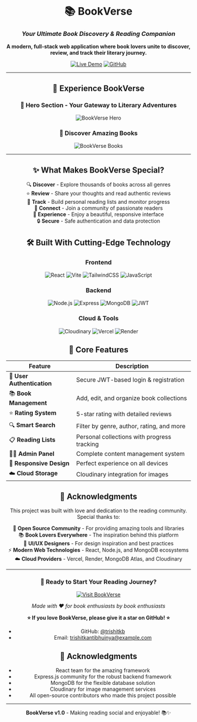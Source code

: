 <div align="center">

# 📚 BookVerse

### *Your Ultimate Book Discovery & Reading Companion*

**A modern, full-stack web application where book lovers unite to discover, review, and track their literary journey.**

[![Live Demo](https://img.shields.io/badge/Live%20Demo-Visit%20BookVerse-blue?style=for-the-badge&logo=vercel)](https://bookverse-web9.vercel.app)
[![GitHub](https://img.shields.io/badge/GitHub-Repository-black?style=for-the-badge&logo=github)](https://github.com/trishitkb/book-review-app)

---

## 🌟 **Experience BookVerse**

### **🎯 Hero Section - Your Gateway to Literary Adventures**
![BookVerse Hero](https://res.cloudinary.com/de2g04l9j/image/upload/v1753070105/Screenshot_2025-07-21_092355_vbizck.png)

### **📖 Discover Amazing Books**
![BookVerse Books](https://res.cloudinary.com/de2g04l9j/image/upload/v1753070106/Screenshot_2025-07-21_092416_uhs9qk.png)

---

</div>
<div align="center">

## ✨ **What Makes BookVerse Special?**

🔍 **Discover** - Explore thousands of books across all genres  
⭐ **Review** - Share your thoughts and read authentic reviews  
📝 **Track** - Build personal reading lists and monitor progress  
👥 **Connect** - Join a community of passionate readers  
🎨 **Experience** - Enjoy a beautiful, responsive interface  
🔒 **Secure** - Safe authentication and data protection  

## 🛠️ **Built With Cutting-Edge Technology**
</div>

<div align="center">

### **Frontend**
![React](https://img.shields.io/badge/React-19.1.0-61DAFB?style=flat-square&logo=react)
![Vite](https://img.shields.io/badge/Vite-7.0.5-646CFF?style=flat-square&logo=vite)
![TailwindCSS](https://img.shields.io/badge/Tailwind%20CSS-4.1.11-06B6D4?style=flat-square&logo=tailwindcss)
![JavaScript](https://img.shields.io/badge/JavaScript-ES6+-F7DF1E?style=flat-square&logo=javascript)

### **Backend**
![Node.js](https://img.shields.io/badge/Node.js-Latest-339933?style=flat-square&logo=node.js)
![Express](https://img.shields.io/badge/Express-4.18.2-000000?style=flat-square&logo=express)
![MongoDB](https://img.shields.io/badge/MongoDB-Atlas-47A248?style=flat-square&logo=mongodb)
![JWT](https://img.shields.io/badge/JWT-Authentication-000000?style=flat-square&logo=jsonwebtokens)

### **Cloud & Tools**
![Cloudinary](https://img.shields.io/badge/Cloudinary-Images-3448C5?style=flat-square&logo=cloudinary)
![Vercel](https://img.shields.io/badge/Vercel-Deployment-000000?style=flat-square&logo=vercel)
![Render](https://img.shields.io/badge/Render-Backend-46E3B7?style=flat-square&logo=render)



## 🚀 **Core Features**

| Feature | Description |
|---------|-------------|
| 🔐 **User Authentication** | Secure JWT-based login & registration |
| 📚 **Book Management** | Add, edit, and organize book collections |
| ⭐ **Rating System** | 5-star rating with detailed reviews |
| 🔍 **Smart Search** | Filter by genre, author, rating, and more |
| 📋 **Reading Lists** | Personal collections with progress tracking |
| 👨‍💼 **Admin Panel** | Complete content management system |
| 📱 **Responsive Design** | Perfect experience on all devices |
| ☁️ **Cloud Storage** | Cloudinary integration for images |


## 🙏 **Acknowledgments**

This project was built with love and dedication to the reading community. Special thanks to:

🌟 **Open Source Community** - For providing amazing tools and libraries  
📚 **Book Lovers Everywhere** - The inspiration behind this platform  
🎨 **UI/UX Designers** - For design inspiration and best practices  
⚡ **Modern Web Technologies** - React, Node.js, and MongoDB ecosystems  
☁️ **Cloud Providers** - Vercel, Render, MongoDB Atlas, and Cloudinary  

---

### 🚀 **Ready to Start Your Reading Journey?**

[![Visit BookVerse](https://img.shields.io/badge/🌐%20Visit%20BookVerse-Live%20Demo-success?style=for-the-badge)](https://bookverse-web9.vercel.app)

*Made with ❤️ for book enthusiasts by book enthusiasts*

**⭐ If you love BookVerse, please give it a star on GitHub! ⭐**


- GitHub: [@trishitkb](https://github.com/trishitkb)
- Email: trishitkantibhuinya@example.com

## 🙏 **Acknowledgments**

- React team for the amazing framework
- Express.js community for the robust backend framework
- MongoDB for the flexible database solution
- Cloudinary for image management services
- All open-source contributors who made this project possible

---

**BookVerse v1.0** - Making reading social and enjoyable! 📚✨
</div>
